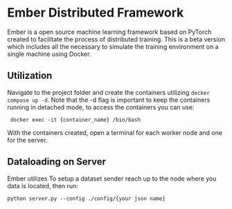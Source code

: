 # Ember Distributed Framework
Ember is a open source machine learning framework based on PyTorch created to facilitate the process of distributed training. This is a beta version which includes all the necessary to simulate the training environment on a single machine using Docker. 

## Utilization 
Navigate to the project folder and create the containers utilizing ``` docker compose up -d ```. Note that the -d flag is important to keep the containers running in detached mode, to access the containers you can use:

 ``` docker exec -it {container_name} /bin/bash```

With the containers created, open a terminal for each worker node and one for the server.

## Dataloading on Server
Ember utilizes 
To setup a dataset sender reach up to the node where you data is located, then run:

``python server.py --config ./config/{your json name}``


